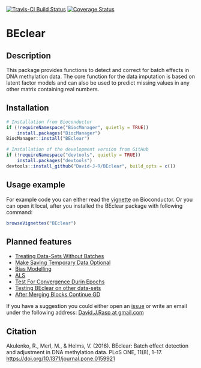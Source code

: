 [![Travis-CI Build Status](https://travis-ci.org/David-J-R/BEclear.svg?branch=master)](https://travis-ci.org/David-J-R/BEclear)
[![Coverage Status](https://img.shields.io/codecov/c/github/David-J-R/BEclear/master.svg)](https://codecov.io/github/David-J-R/BEclear?branch=master)


# BEclear

## Description

This package provides functions to detect and correct for batch effects in
DNA methylation data. The core function for the data imputation is based on 
latent factor models and can also be used to predict missing values in any other 
matrix containing real numbers.

## Installation

```r
# Installation from Bioconductor
if (!requireNamespace("BiocManager", quietly = TRUE))
    install.packages("BiocManager")
BiocManager::install("BEclear")
```

```r
# Installation of the development version from GitHub
if (!requireNamespace("devtools", quietly = TRUE))
    install.packages("devtools")
devtools::install_github("David-J-R/BEclear", build_opts = c())
```

## Usage example

For example code you can either read the [vignette](https://bioconductor.org/packages/devel/bioc/vignettes/BEclear/inst/doc/BEclear.html) on Bioconductor. Or you can open it local, after you installed the BEclear package with following command:

```r
browseVignettes("BEclear")
```

## Planned features

- [Treating Data-Sets Without Batches](https://github.com/David-J-R/BEclear/issues/22)
- [Make Saving Temporary Data Optional](https://github.com/David-J-R/BEclear/issues/21)
- [Bias Modelling](https://github.com/David-J-R/BEclear/issues/18)
- [ALS](https://github.com/David-J-R/BEclear/issues/19)
- [Test For Convergence Durin Epochs](https://github.com/David-J-R/BEclear/issues/23)
- [Testing BEclear on other data-sets](https://github.com/David-J-R/BEclear/issues/24)
- [After Merging Blocks Continue GD](https://github.com/David-J-R/BEclear/issues/25)

If you have a suggestion
you could either open an [issue](https://github.com/David-J-R/BEclear/issues) or 
write an email under the following address: [David.J.Rasp at gmail.com](mailto:David.J.Rasp@gmail.com)


## Citation

Akulenko, R., Merl, M., & Helms, V. (2016). BEclear: Batch effect detection and 
adjustment in DNA methylation data. PLoS ONE, 11(8), 1–17.
https://doi.org/10.1371/journal.pone.0159921
